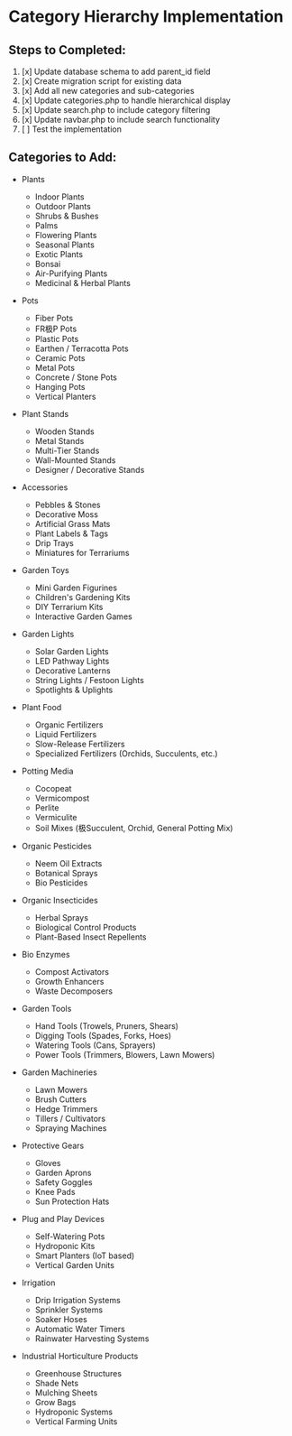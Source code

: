 # Category Hierarchy Implementation

## Steps to Completed:

1. [x] Update database schema to add parent_id field
2. [x] Create migration script for existing data
3. [x] Add all new categories and sub-categories
4. [x] Update categories.php to handle hierarchical display
5. [x] Update search.php to include category filtering
6. [x] Update navbar.php to include search functionality
7. [ ] Test the implementation

## Categories to Add:

- Plants
  - Indoor Plants
  - Outdoor Plants
  - Shrubs & Bushes
  - Palms
  - Flowering Plants
  - Seasonal Plants
  - Exotic Plants
  - Bonsai
  - Air-Purifying Plants
  - Medicinal & Herbal Plants

- Pots
  - Fiber Pots
  - FR极P Pots
  - Plastic Pots
  - Earthen / Terracotta Pots
  - Ceramic Pots
  - Metal Pots
  - Concrete / Stone Pots
  - Hanging Pots
  - Vertical Planters

- Plant Stands
  - Wooden Stands
  - Metal Stands
  - Multi-Tier Stands
  - Wall-Mounted Stands
  - Designer / Decorative Stands

- Accessories
  - Pebbles & Stones
  - Decorative Moss
  - Artificial Grass Mats
  - Plant Labels & Tags
  - Drip Trays
  - Miniatures for Terrariums

- Garden Toys
  - Mini Garden Figurines
  - Children's Gardening Kits
  - DIY Terrarium Kits
  - Interactive Garden Games

- Garden Lights
  - Solar Garden Lights
  - LED Pathway Lights
  - Decorative Lanterns
  - String Lights / Festoon Lights
  - Spotlights & Uplights

- Plant Food
  - Organic Fertilizers
  - Liquid Fertilizers
  - Slow-Release Fertilizers
  - Specialized Fertilizers (Orchids, Succulents, etc.)

- Potting Media
  - Cocopeat
  - Vermicompost
  - Perlite
  - Vermiculite
  - Soil Mixes (极Succulent, Orchid, General Potting Mix)

- Organic Pesticides
  - Neem Oil Extracts
  - Botanical Sprays
  - Bio Pesticides

- Organic Insecticides
  - Herbal Sprays
  - Biological Control Products
  - Plant-Based Insect Repellents

- Bio Enzymes
  - Compost Activators
  - Growth Enhancers
  - Waste Decomposers

- Garden Tools
  - Hand Tools (Trowels, Pruners, Shears)
  - Digging Tools (Spades, Forks, Hoes)
  - Watering Tools (Cans, Sprayers)
  - Power Tools (Trimmers, Blowers, Lawn Mowers)

- Garden Machineries
  - Lawn Mowers
  - Brush Cutters
  - Hedge Trimmers
  - Tillers / Cultivators
  - Spraying Machines

- Protective Gears
  - Gloves
  - Garden Aprons
  - Safety Goggles
  - Knee Pads
  - Sun Protection Hats

- Plug and Play Devices
  - Self-Watering Pots
  - Hydroponic Kits
  - Smart Planters (IoT based)
  - Vertical Garden Units

- Irrigation
  - Drip Irrigation Systems
  - Sprinkler Systems
  - Soaker Hoses
  - Automatic Water Timers
  - Rainwater Harvesting Systems

- Industrial Horticulture Products
  - Greenhouse Structures
  - Shade Nets
  - Mulching Sheets
  - Grow Bags
  - Hydroponic Systems
  - Vertical Farming Units
